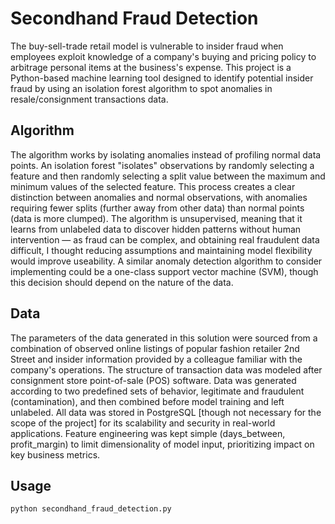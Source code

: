 # Secondhand Fraud Detection

The buy-sell-trade retail model is vulnerable to insider fraud when employees exploit knowledge of a company's buying and pricing policy to arbitrage personal items at the business's expense.
This project is a Python-based machine learning tool designed to identify potential insider fraud by using an isolation forest algorithm to spot anomalies in resale/consignment transactions data.

## Algorithm

The algorithm works by isolating anomalies instead of profiling normal data points.
An isolation forest "isolates" observations by randomly selecting a feature and then randomly selecting a split value between the maximum and minimum values of the selected feature.
This process creates a clear distinction between anomalies and normal observations, with anomalies requiring fewer splits (further away from other data) than normal points (data is more clumped).
The algorithm is unsupervised, meaning that it learns from unlabeled data to discover hidden patterns without human intervention
&mdash; as fraud can be complex, and obtaining real fraudulent data difficult, I thought reducing assumptions and maintaining model flexibility would improve useability.
A similar anomaly detection algorithm to consider implementing could be a one-class support vector machine (SVM), though this decision should depend on the nature of the data.

## Data

The parameters of the data generated in this solution were sourced from a combination of observed online listings of popular fashion retailer 2nd Street and insider information provided by a colleague familiar with the company's operations.
The structure of transaction data was modeled after consignment store point-of-sale (POS) software.
Data was generated according to two predefined sets of behavior, legitimate and fraudulent (contamination), and then combined before model training and left unlabeled.
All data was stored in PostgreSQL [though not necessary for the scope of the project] for its scalability and security in real-world applications.
Feature engineering was kept simple (days_between, profit_margin) to limit dimensionality of model input, prioritizing impact on key business metrics.

## Usage

```python secondhand_fraud_detection.py```
